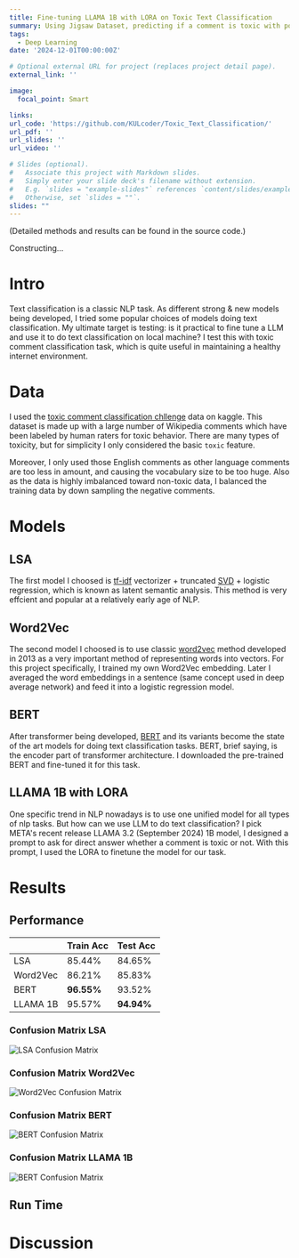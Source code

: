 ```yaml
---
title: Fine-tuning LLAMA 1B with LORA on Toxic Text Classification
summary: Using Jigsaw Dataset, predicting if a comment is toxic with popular methods.
tags:
  - Deep Learning
date: '2024-12-01T00:00:00Z'

# Optional external URL for project (replaces project detail page).
external_link: ''

image:
  focal_point: Smart

links:
url_code: 'https://github.com/KULcoder/Toxic_Text_Classification/'
url_pdf: ''
url_slides: ''
url_video: ''

# Slides (optional).
#   Associate this project with Markdown slides.
#   Simply enter your slide deck's filename without extension.
#   E.g. `slides = "example-slides"` references `content/slides/example-slides.md`.
#   Otherwise, set `slides = ""`.
slides: ""
---
```

(Detailed methods and results can be found in the source code.)

Constructing...

# Intro
Text classification is a classic NLP task. As different strong & new models being developed, I tried some popular choices of models doing text classification. My ultimate target is testing: is it practical to fine tune a LLM and use it to do text classification on local machine? I test this with toxic comment classification task, which is quite useful in maintaining a healthy internet environment.

# Data
I used the [toxic comment classification chllenge](https://www.kaggle.com/competitions/jigsaw-toxic-comment-classification-challenge) data on kaggle. This dataset is made up with a large number of Wikipedia comments which have been labeled by human raters for toxic behavior. There are many types of toxicity, but for simplicity I only considered the basic `toxic` feature.

Moreover, I only used those English comments as other language comments are too less in amount, and causing the vocabulary size to be too huge. Also as the data is highly imbalanced toward non-toxic data, I balanced the training data by down sampling the negative comments.

# Models

## LSA
The first model I choosed is [tf-idf](https://en.wikipedia.org/wiki/Tf%E2%80%93idf) vectorizer + truncated [SVD](https://en.wikipedia.org/wiki/Singular_value_decomposition) + logistic regression, which is known as latent semantic analysis. This method is very effcient and popular at a relatively early age of NLP. 

## Word2Vec
The second model I choosed is to use classic [word2vec](https://arxiv.org/abs/1301.3781) method developed in 2013 as a very important method of representing words into vectors. For this project specifically, I trained my own Word2Vec embedding. Later I averaged the word embeddings in a sentence (same concept used in deep average network) and feed it into a logistic regression model.

## BERT
After transformer being developed, [BERT](https://arxiv.org/abs/1810.04805) and its variants become the state of the art models for doing text classification tasks. BERT, brief saying, is the encoder part of transformer architecture. I downloaded the pre-trained BERT and fine-tuned it for this task.

## LLAMA 1B with LORA
One specific trend in NLP nowadays is to use one unified model for all types of nlp tasks. But how can we use LLM to do text classification? I pick META's recent release LLAMA 3.2 (September 2024) 1B model, I designed a prompt to ask for direct answer whether a comment is toxic or not. With this prompt, I used the LORA to finetune the model for our task.

# Results
## Performance
|          | Train Acc | Test Acc |
| -------- | --------- | -------- |
| LSA      | 85.44%    | 84.65%   |
| Word2Vec | 86.21%    | 85.83%   |
| BERT     | **96.55%**    | 93.52%   |
| LLAMA 1B | 95.57%    | **94.94%**   |
### Confusion Matrix LSA
![LSA Confusion Matrix](images/CM_LSA.png)
### Confusion Matrix Word2Vec
![Word2Vec Confusion Matrix](images/CM_Word2Vec.png)
### Confusion Matrix BERT
![BERT Confusion Matrix](images/CM_BERT.png)
### Confusion Matrix LLAMA 1B
![BERT Confusion Matrix](images/CM_LLM.png)
## Run Time

# Discussion

<!-- # EDA

## Business Rating Maps
Unveil a geographical distribution of business ratings.
![Business Rating Maps](images/business_rating_maps.png)

## Review Word Cloud
Visual representation of frequently mentioned words in reviews.
![Word Cloud](images/word_cloud.png)

# Model Pipeline

We begin by encoding the review text data using [TF-IDF](https://scikit-learn.org/stable/modules/generated/sklearn.feature_extraction.text.TfidfVectorizer.html). This encoded data undergoes dimension reduction through PCA. Subsequently, the transformed data feeds into two different models: Random Forest and Multi-Layer Perceptrons.


# Results

## Random Forest
**Test Accuracy Score**: 44.24%

![Random Forest Confusion Matrix](images/rf_cm.png)

## Multi Layer Perceptrons

**Test Accuracy Score**: 65.37%

![MLP Confusion Matrix](images/mlp_cm.png) -->
